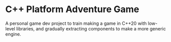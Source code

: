 # C++ Platform Adventure Game

A personal game dev project to train making a game in C++20 with low-level libraries, and gradually extracting components to make a more generic engine.
